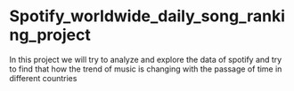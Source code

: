 # Spotify_worldwide_daily_song_ranking_project
In this project we will try to analyze and explore the data of spotify and try to find that how the trend of music is changing with the passage of time in different countries
